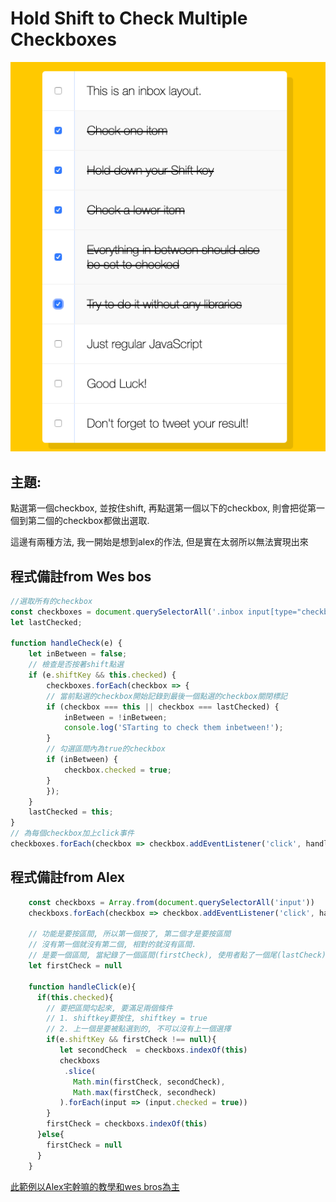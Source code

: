# Hold Shift to Check Multiple Checkboxes

![](./pic.png)

## 主題:

點選第一個checkbox, 並按住shift, 再點選第一個以下的checkbox, 則會把從第一個到第二個的checkbox都做出選取. 

這邊有兩種方法, 我一開始是想到alex的作法, 但是實在太弱所以無法實現出來

## 程式備註from Wes bos

```javaScript
//選取所有的checkbox
const checkboxes = document.querySelectorAll('.inbox input[type="checkbox"]');
let lastChecked;

function handleCheck(e) {
    let inBetween = false;
    // 檢查是否按著shift點選
    if (e.shiftKey && this.checked) {
        checkboxes.forEach(checkbox => {
        // 當前點選的checkbox開始記錄到最後一個點選的checkbox關閉標記
        if (checkbox === this || checkbox === lastChecked) {
            inBetween = !inBetween;
            console.log('STarting to check them inbetween!');
        }
        // 勾選區間內為true的checkbox
        if (inBetween) {
            checkbox.checked = true;
        }
        });
    }
    lastChecked = this;
}
// 為每個checkbox加上click事件
checkboxes.forEach(checkbox => checkbox.addEventListener('click', handleCheck));

```

## 程式備註from Alex

```javaScript
    const checkboxs = Array.from(document.querySelectorAll('input'))
    checkboxs.forEach(checkbox => checkbox.addEventListener('click', handleClick))
    
    // 功能是要按區間, 所以第一個按了, 第二個才是要按區間
    // 沒有第一個就沒有第二個, 相對的就沒有區間. 
    // 是要一個區間, 當紀錄了一個區間(firstCheck), 使用者點了一個尾(lastCheck), 那這區間就秀出來了
    let firstCheck = null

    function handleClick(e){
      if(this.checked){
        // 要把區間勾起來, 要滿足兩個條件
        // 1. shiftkey要按住, shiftkey = true
        // 2. 上一個是要被點選到的, 不可以沒有上一個選擇
        if(e.shiftKey && firstCheck !== null){
           let secondCheck  = checkboxs.indexOf(this)
           checkboxs
            .slice(
              Math.min(firstCheck, secondCheck),
              Math.max(firstCheck, secondheck)
           ).forEach(input => (input.checked = true))
        }
        firstCheck = checkboxs.indexOf(this)
      }else{
        firstCheck = null
      }
    }
```

[此範例以Alex宅幹嘛的教學和wes bros為主](https://www.youtube.com/watch?v=tYBwiyjC_6A)